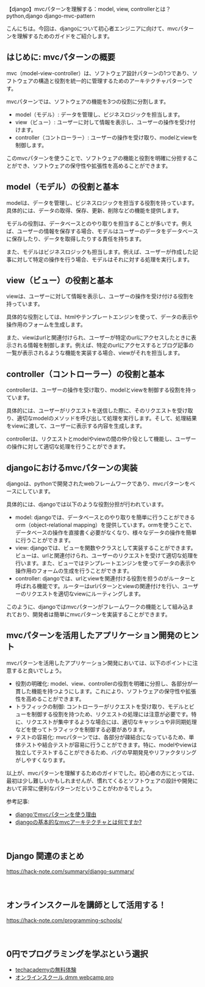 【django】mvcパターンを理解する：model, view, controllerとは？
python,django
django-mvc-pattern

こんにちは。今回は、djangoについて初心者エンジニアに向けて、mvcパターンを理解するためのガイドをご紹介します。

## はじめに: mvcパターンの概要

mvc（model-view-controller）は、ソフトウェア設計パターンの1つであり、ソフトウェアの構造と役割を統一的に管理するためのアーキテクチャパターンです。

mvcパターンでは、ソフトウェアの機能を3つの役割に分割します。

- model（モデル）: データを管理し、ビジネスロジックを担当します。
- view（ビュー）: ユーザーに対して情報を表示し、ユーザーの操作を受け付けます。
- controller（コントローラー）: ユーザーの操作を受け取り、modelとviewを制御します。

このmvcパターンを使うことで、ソフトウェアの機能と役割を明確に分担することができ、ソフトウェアの保守性や拡張性を高めることができます。

## model（モデル）の役割と基本

modelは、データを管理し、ビジネスロジックを担当する役割を持っています。具体的には、データの取得、保存、更新、削除などの機能を提供します。

モデルの役割は、データベースとのやり取りを担当することが多いです。例えば、ユーザーの情報を保存する場合、モデルはユーザーのデータをデータベースに保存したり、データを取得したりする責任を持ちます。

また、モデルはビジネスロジックも担当します。例えば、ユーザーが作成した記事に対して特定の操作を行う場合、モデルはそれに対する処理を実行します。

## view（ビュー）の役割と基本

viewは、ユーザーに対して情報を表示し、ユーザーの操作を受け付ける役割を持っています。

具体的な役割としては、htmlやテンプレートエンジンを使って、データの表示や操作用のフォームを生成します。

また、viewはurlと関連付けられ、ユーザーが特定のurlにアクセスしたときに表示される情報を制御します。例えば、特定のurlにアクセスするとブログ記事の一覧が表示されるような機能を実装する場合、viewがそれを担当します。

## controller（コントローラー）の役割と基本

controllerは、ユーザーの操作を受け取り、modelとviewを制御する役割を持っています。

具体的には、ユーザーがリクエストを送信した際に、そのリクエストを受け取り、適切なmodelのメソッドを呼び出して処理を実行します。そして、処理結果をviewに渡して、ユーザーに表示する内容を生成します。

controllerは、リクエストとmodelやviewの間の仲介役として機能し、ユーザーの操作に対して適切な処理を行うことができます。

## djangoにおけるmvcパターンの実装

djangoは、pythonで開発されたwebフレームワークであり、mvcパターンをベースにしています。

具体的には、djangoでは以下のような役割分担が行われています。

- model: djangoでは、データベースとのやり取りを簡単に行うことができるorm（object-relational mapping）を提供しています。ormを使うことで、データベースの操作を直接書く必要がなくなり、様々なデータの操作を簡単に行うことができます。
- view: djangoでは、ビューを関数やクラスとして実装することができます。ビューは、urlと関連付けられ、ユーザーのリクエストを受けて適切な処理を行います。また、ビューではテンプレートエンジンを使ってデータの表示や操作用のフォームの生成を行うことができます。
- controller: djangoでは、urlとviewを関連付ける役割を担うのがルーターと呼ばれる機能です。ルーターはurlパターンとviewの関連付けを行い、ユーザーのリクエストを適切なviewにルーティングします。

このように、djangoではmvcパターンがフレームワークの機能として組み込まれており、開発者は簡単にmvcパターンを実装することができます。

## mvcパターンを活用したアプリケーション開発のヒント

mvcパターンを活用したアプリケーション開発においては、以下のポイントに注意すると良いでしょう。

- 役割の明確化: model、view、controllerの役割を明確に分担し、各部分が一貫した機能を持つようにします。これにより、ソフトウェアの保守性や拡張性を高めることができます。
- トラフィックの制御: コントローラーがリクエストを受け取り、モデルとビューを制御する役割を持つため、リクエストの処理には注意が必要です。特に、リクエストが集中するような場合には、適切なキャッシュや非同期処理などを使ってトラフィックを制御する必要があります。
- テストの容易化: mvcパターンでは、各部分が疎結合になっているため、単体テストや結合テストが容易に行うことができます。特に、modelやviewは独立してテストすることができるため、バグの早期発見やリファクタリングがしやすくなります。

以上が、mvcパターンを理解するためのガイドでした。初心者の方にとっては、最初は少し難しいかもしれませんが、慣れてくるとソフトウェアの設計や開発において非常に便利なパターンだということがわかるでしょう。

参考記事:
- [djangoでmvcパターンを使う理由](https://blog.mach7x.com/entry/2017/09/03/000000)
- [djangoの基本的なmvcアーキテクチャとは何ですか?](https://www.sejuku.net/blog/64302)

　

## Django 関連のまとめ
https://hack-note.com/summary/django-summary/

　

## オンラインスクールを講師として活用する！
https://hack-note.com/programming-schools/

　

## 0円でプログラミングを学ぶという選択
- [techacademyの無料体験](//af.moshimo.com/af/c/click?a_id=2612475&amp;p_id=1555&amp;pc_id=2816&amp;pl_id=22706&amp;url=https%3a%2f%2ftechacademy.jp%2fhtmlcss-trial%3futm_source%3dmoshimo%26utm_medium%3daffiliate%26utm_campaign%3dtextad)
- [オンラインスクール dmm webcamp pro](//af.moshimo.com/af/c/click?a_id=2612482&amp;p_id=1363&amp;pc_id=2297&amp;pl_id=39999&amp;guid=on)

